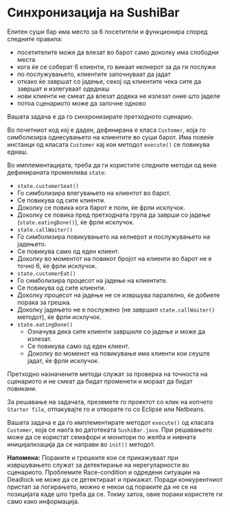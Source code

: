 Синхронизација на SushiBar
=====

Елитен суши бар има место за 6 посетители и функционира според следните правила: 

 - посетителите може да влезат во барот само доколку има слободни места
 - кога ќе се соберат 6 клиенти, го викаат келнерот за да ги послужи
 - по послужувањето, клиентите започнуваат да јадат
 - откако ќе завршат со јадење, секој од клиентите чека сите да завршат и излегуваат одеднаш
 - нови клиенти не смеат да влезат додека не излезат оние што јаделе
 - потоа сценариото може да започне одново

Вашата задача е да го синхронизирате претходното сценарио.

Во почетниот код кој е даден, дефинирана е класа `Customer`, која го симболизира однесувањето на клиентите во суши барот. Има повеќе инстанци од класата `Customer` кај кои методот `execute()` се повикува еднаш. 

Во имплементацијата, треба да ги користите следните методи од веќе дефинираната променлива `state`:

 -   `state.customerSeat()`
   - Го симболизира влегувањето на клиентот во барот.
   - Се повикува од сите клиенти.  
   - Доколку се повика кога барот е полн, ќе фрли исклучок.
   - Доколку се повика пред претходната група да заврши со јадење (`state.eatingDone()`), ќе фрли исклучок.
 -   `state.callWaiter()`
   - Го симболизира повикувањето на келнерот и послужувањето на јадењето.
   - Се повикува само од еден клиент. 
   - Доколку во моментот на повикот бројот на клиенти во барот не е точно 6, ќе фрли исклучок.
 -   `state.customerEat()`
   - Го симболизира процесот на јадење на клиентите.
   - Се повикува од сите клиенти. 
   - Доколку процесот на јадење не се извршува паралелно, ќе добиете порака за грешка.
   - Доколку јадењето не е послужено (не завршил `state.callWaiter()` методот), ќе фрли исклучок. 
 - `state.eatingDone()`
   - Означува дека сите клиенти завршиле со јадење и може да излезат.
   - Се повикува само од еден клиент.
   - Доколку во моменот на повикување има клиенти кои сеуште јадат, ќе фрли исклучок. 

Претходно назначените методи служат за проверка на точноста на сценариото и не смеат да бидат променети и мораат да бидат повикани.

За решавање на задачата, преземете го проектот со клик на копчето `Starter file`, отпакувајте го и отворете го со Eclipse или Netbeans.

Вашата задача е да го имплементирате методот `execute()` од класата `Customer`, која се наоѓа во датотеката `SushiBar.java`. При решавањето може да се користат семафори и монитори по желба и нивната иницијализација да се направи во `init()` методот.

**Напомена:** Пораките и грешките кои се прикажуваат при извршувањето служат за детектирање на нерегуларности во сценариото. Проблемите Race-condition и одредени ситуации на Deadlock не може да се детектираат и прикажат. Поради конкурентниот пристап за логирањето, можно е некои од пораките да не се на позицијата каде што треба да се. Токму затоа, овие пораки користете ги само како информација. 
